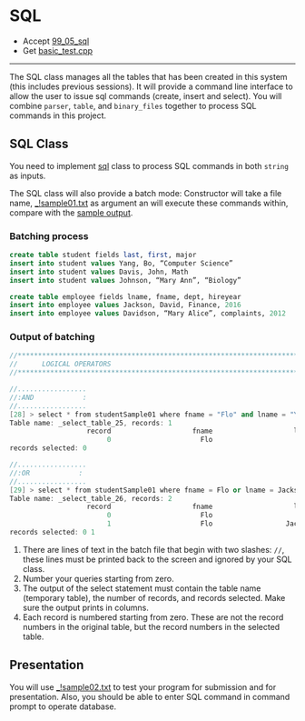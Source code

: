 # SQL

- Accept [99_05_sql](https://classroom.github.com/a/0ruFe-sk)
- Get [basic_test.cpp](basic_test.cpp)

---

The SQL class manages all the tables that has been created in this system (this includes previous sessions). It will provide a command line interface to allow the user to issue sql commands (create, insert and select). You will combine `parser`, `table`, and `binary_files` together to process SQL commands in this project.

## SQL Class

You need to implement [sql](sql.h) class to process SQL commands in both `string` as inputs.

The SQL class will also provide a batch mode: Constructor will take a file name, [_!sample01.txt](_!sample01.txt) as argument an will execute these commands within, compare with the [sample output](_!sample01_output.txt).

### Batching process

```sql
create table student fields last, first, major
insert into student values Yang, Bo, “Computer Science”
insert into student values Davis, John, Math
insert into student values Johnson, “Mary Ann”, “Biology”

create table employee fields lname, fname, dept, hireyear
insert into employee values Jackson, David, Finance, 2016
insert into employee values Davidson, “Mary Alice”, complaints, 2012
```

### Output of batching

```cpp
//******************************************************************************
//		LOGICAL OPERATORS
//******************************************************************************

//.................
//:AND            :
//.................
[28] > select * from studentSample01 where fname = "Flo" and lname = "Yao"
Table name: _select_table_25, records: 1
                   record                    fname                    lname                    major                      age
                        0                      Flo                      Yao                       CS                       20
records selected: 0

//.................
//:OR            :
//.................
[29] > select * from studentSample01 where fname = Flo or lname = Jackson
Table name: _select_table_26, records: 2
                   record                    fname                    lname                    major                      age
                        0                      Flo                      Yao                       CS                       20
                        1                      Flo                  Jackson                     Math                       21
records selected: 0 1
```

1. There are lines of text in the batch file that begin with two slashes: `//`, these lines must be printed back to the screen and ignored by your SQL class.
2. Number your queries starting from zero.
3. The output of the select statement must contain the table name (temporary table), the number of records, and records selected. Make sure the output prints in columns.
4. Each record is numbered starting from zero. These are not the record numbers in the original table, but the record numbers in the selected table.

## Presentation

You will use [_!sample02.txt](_!sample02.txt) to test your program for submission and for presentation. Also, you should be able to enter SQL command in command prompt to operate database.
